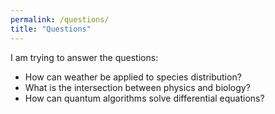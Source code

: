 ```yaml
---
permalink: /questions/
title: "Questions"
---
```

I am trying to answer the questions: 
- How can weather be applied to species distribution?
- What is the intersection between physics and biology?
- How can quantum algorithms solve differential equations?
